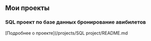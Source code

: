 ## Мои проекты
  ### SQL проект по базе данных бронирование авибилетов
  [Подробнее о проекте](/projects/SQL project/README.md
